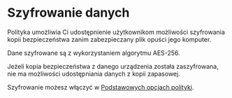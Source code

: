 # Szyfrowanie danych

Polityka umożliwia Ci udostępnienie użytkownikom możliwości szyfrowania kopii bezpieczeństwa zanim zabezpieczany plik opuści jego komputer.

Dane szyfrowane są z wykorzystaniem algorytmu AES-256.

Jeżeli kopia bezpieczeństwa z danego urządzenia została zaszyfrowana, nie ma możliwości udostępniania danych z kopii zapasowej.

Szyfrowanie możesz włączyć w [Podstawowych opcjach polityki](general.md).

